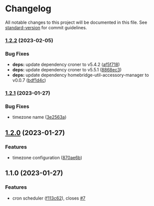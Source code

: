 # Changelog

All notable changes to this project will be documented in this file. See [standard-version](https://github.com/conventional-changelog/standard-version) for commit guidelines.

### [1.2.2](https://github.com/uamanager/homebridge-cron-scheduler/compare/v1.2.1...v1.2.2) (2023-02-05)


### Bug Fixes

* **deps:** update dependency croner to v5.4.2 ([af5f718](https://github.com/uamanager/homebridge-cron-scheduler/commit/af5f718b7ce374f22abe9f96697a67c70e7ab8bd))
* **deps:** update dependency croner to v5.5.1 ([8868ec3](https://github.com/uamanager/homebridge-cron-scheduler/commit/8868ec3270ea26793a77a49492a5c1074155063b))
* **deps:** update dependency homebridge-util-accessory-manager to v0.0.7 ([bdf1d4c](https://github.com/uamanager/homebridge-cron-scheduler/commit/bdf1d4ca598d14c1e8d73d0630e2a9e0d08d2c7c))

### [1.2.1](https://github.com/uamanager/homebridge-cron-scheduler/compare/v1.2.0...v1.2.1) (2023-01-27)


### Bug Fixes

* timezone name ([3e2563a](https://github.com/uamanager/homebridge-cron-scheduler/commit/3e2563aa294a6242957a7267089feb56273804e1))

## [1.2.0](https://github.com/uamanager/homebridge-cron-scheduler/compare/v1.1.0...v1.2.0) (2023-01-27)


### Features

* timezone configuration ([870ae6b](https://github.com/uamanager/homebridge-cron-scheduler/commit/870ae6b9ee7942f295e916d4d2dc8b217d51147c))

## 1.1.0 (2023-01-27)


### Features

* cron scheduler ([f113c62](https://github.com/uamanager/homebridge-cron-scheduler/commit/f113c62d333ef9a360435f609560f2f28e4793aa)), closes [#7](https://github.com/uamanager/homebridge-cron-scheduler/issues/7)
